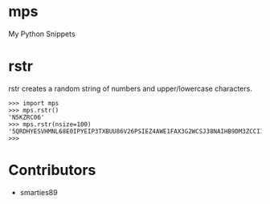 # mps
My Python Snippets




# rstr
rstr creates a random string of numbers and upper/lowercase characters.

```
>>> import mps
>>> mps.rstr()
'N5KZRC06'
>>> mps.rstr(nsize=100)
'5QRDHYESVHMNL68E0IPYEIP3TXBUU86V26PSIEZ4AWE1FAX3G2WCSJ38NAIHB9DM3ZCCI102AI6TAOC967XM3UW6ZH5X9S8OQR23'
>>> 
```


Contributors
==========

* smarties89
